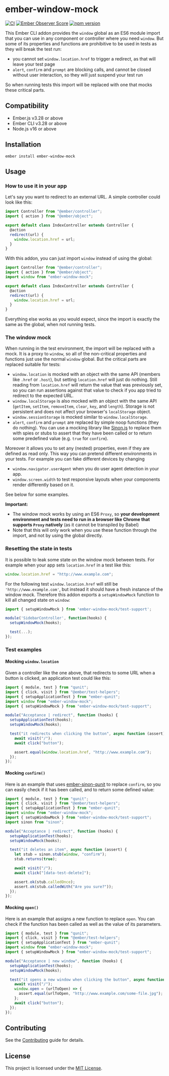 # ember-window-mock

[![CI](https://github.com/kaliber5/ember-window-mock/actions/workflows/ci.yml/badge.svg)](https://github.com/kaliber5/ember-window-mock/actions/workflows/ci.yml)
[![Ember Observer Score](https://emberobserver.com/badges/ember-window-mock.svg)](https://emberobserver.com/addons/ember-window-mock)
[![npm version](https://badge.fury.io/js/ember-window-mock.svg)](https://badge.fury.io/js/ember-window-mock)

This Ember CLI addon provides the `window` global as an ES6 module import that you can use in any component or controller where
you need `window`. But some of its properties and functions are prohibitive to be used
in tests as they will break the test run:

- you cannot set `window.location.href` to trigger a redirect, as that will leave your test page
- `alert`, `confirm` and `prompt` are blocking calls, and cannot be closed without user interaction, so they will just
  suspend your test run

So when running tests this import will be replaced with one that mocks these critical parts.

## Compatibility

- Ember.js v3.28 or above
- Ember CLI v3.28 or above
- Node.js v16 or above

## Installation

```
ember install ember-window-mock
```

## Usage

### How to use it in your app

Let's say you want to redirect to an external URL. A simple controller could look like this:

```js
import Controller from "@ember/controller";
import { action } from "@ember/object";

export default class IndexController extends Controller {
  @action
  redirect(url) {
    window.location.href = url;
  }
}
```

With this addon, you can just import `window` instead of using the global:

```js
import Controller from "@ember/controller";
import { action } from "@ember/object";
import window from "ember-window-mock";

export default class IndexController extends Controller {
  @action
  redirect(url) {
    window.location.href = url;
  }
}
```

Everything else works as you would expect, since the import is exactly the same as the global, when not running tests.

### The window mock

When running in the test environment, the import will be replaced with a mock. It is a proxy to `window`, so all of the
non-critical properties and functions just use the normal `window` global. But the critical parts are replaced suitable
for tests:

- `window.location` is mocked with an object with the same API (members like `.href` or `.host`), but setting
  `location.href` will just do nothing. Still reading from `location.href` will return the value that was previously set,
  so you can run assertions against that value to check if you app tried to redirect to the expected URL.
- `window.localStorage` is also mocked with an object with the same API (`getItem`, `setItem`, `removeItem`, `clear`, `key`, and `length`). Storage is not persistent and does not affect your browser's `localStorage` object.
- `window.sessionStorage` is mocked similar to `window.localStorage`.
- `alert`, `confirm` and `prompt` are replaced by simple noop functions (they do nothing). You can use a mocking library
  like [Sinon.js](http://sinonjs.org/) to replace them with spies or stubs to assert that they have been called or to
  return some predefined value (e.g. `true` for `confirm`).

Moreover it allows you to set any (nested) properties, even if they are defined as read only. This way you can pretend
different environments in your tests. For example you can fake different devices by changing

- `window.navigator.userAgent` when you do user agent detection in your app.
- `window.screen.width` to test responsive layouts when your components render differently based on it.

See below for some examples.

**Important:**

- The window mock works by using an ES6 `Proxy`, so **your development environment and tests need to run in a browser like Chrome that
  supports `Proxy` natively** (as it cannot be transpiled by Babel)
- Note that this will only work when you use these function through the import, and not by using the global directly.

### Resetting the state in tests

It is possible to leak some state on the window mock between tests. For example when your app sets `location.href` in a
test like this:

```js
window.location.href = "http://www.example.com";
```

For the following test `window.location.href` will still be `'http://www.example.com'`, but instead it should have a
fresh instance of the window mock. Therefore this addon exports a `setupWindowMock` function to kill all changed state on `window`:

```js
import { setupWindowMock } from 'ember-window-mock/test-support';

module('SidebarController', function(hooks) {
  setupWindowMock(hooks);

  test(...);
});
```

### Test examples

#### Mocking `window.location`

Given a controller like the one above, that redirects to some URL when a button is clicked, an application test could like this:

```js
import { module, test } from "qunit";
import { click, visit } from "@ember/test-helpers";
import { setupApplicationTest } from "ember-qunit";
import window from "ember-window-mock";
import { setupWindowMock } from "ember-window-mock/test-support";

module("Acceptance | redirect", function (hooks) {
  setupApplicationTest(hooks);
  setupWindowMock(hooks);

  test("it redirects when clicking the button", async function (assert) {
    await visit("/");
    await click("button");

    assert.equal(window.location.href, "http://www.example.com");
  });
});
```

#### Mocking `confirm()`

Here is an example that uses [ember-sinon-qunit](https://github.com/elwayman02/ember-sinon-qunit) to replace `confirm`,
so you can easily check if it has been called, and to return some defined value:

```js
import { module, test } from "qunit";
import { click, visit } from "@ember/test-helpers";
import { setupApplicationTest } from "ember-qunit";
import window from "ember-window-mock";
import { setupWindowMock } from "ember-window-mock/test-support";
import sinon from "sinon";

module("Acceptance | redirect", function (hooks) {
  setupApplicationTest(hooks);
  setupWindowMock(hooks);

  test("it deletes an item", async function (assert) {
    let stub = sinon.stub(window, "confirm");
    stub.returns(true);

    await visit("/");
    await click("[data-test-delete]");

    assert.ok(stub.calledOnce);
    assert.ok(stub.calledWith("Are you sure?"));
  });
});
```

#### Mocking `open()`

Here is an example that assigns a new function to replace `open`.
You can check if the function has been called as well as the value of its parameters.

```js
import { module, test } from "qunit";
import { click, visit } from "@ember/test-helpers";
import { setupApplicationTest } from "ember-qunit";
import window from "ember-window-mock";
import { setupWindowMock } from "ember-window-mock/test-support";

module("Acceptance | new window", function (hooks) {
  setupApplicationTest(hooks);
  setupWindowMock(hooks);

  test("it opens a new window when clicking the button", async function (assert) {
    await visit("/");
    window.open = (urlToOpen) => {
      assert.equal(urlToOpen, "http://www.example.com/some-file.jpg");
    };
    await click("button");
  });
});
```

## Contributing

See the [Contributing](CONTRIBUTING.md) guide for details.

## License

This project is licensed under the [MIT License](LICENSE.md).
